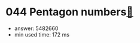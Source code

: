 044 Pentagon numbers[:link:](http://projecteuler.net/problem=44)  
========================

- answer: 5482660 
- min used time: 172 ms

